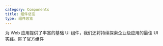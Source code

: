 ```yaml
---
category: Components
title: 组件总览
type: 组件总览
---
```


为 Web 应用提供了丰富的基础 UI 组件，我们还将持续探索企业级应用的最佳 UI 实践。除了官方组件
